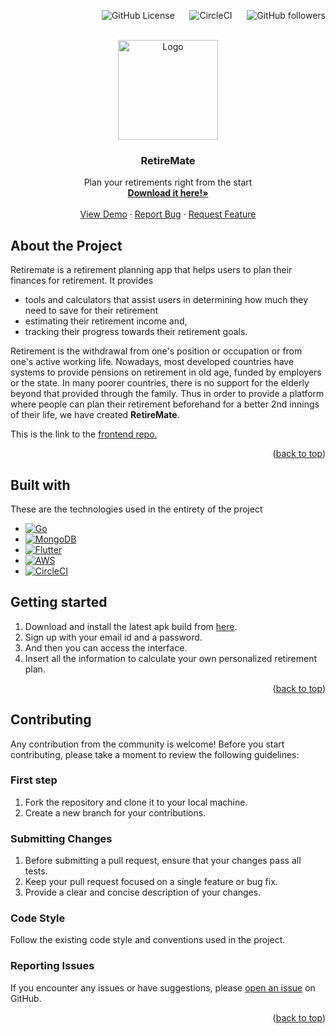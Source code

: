 <p align="right">
  <img alt="GitHub License" src="https://img.shields.io/github/license/kiyoshi-87/RetireMate-GO-backend?color=orange">
  &nbsp;&nbsp;&nbsp;&nbsp; <!-- Add non-breaking spaces for spacing -->
  <img alt="CircleCI" src="https://img.shields.io/circleci/build/github/kiyoshi-87/RetireMate-GO-backend?logo=circleci">
  &nbsp;&nbsp;&nbsp;&nbsp; <!-- Add more non-breaking spaces for spacing -->
  <img alt="GitHub followers" src="https://img.shields.io/github/followers/kiyoshi-87?style=flat&logo=github">
</p>





<!-- PROJECT LOGO -->
<br />
<div align="center">
    <img src="https://i.imgur.com/SAVkq2r.png" alt="Logo" width="160" height="160">
  </a>

  <h3 align="center">RetireMate</h3>

  <p align="center">
    Plan your retirements right from the start
    <br />
    <a href="https://github.com/kiyoshi-87/RetireMate/releases/download/v0.1.0-beta/RetireMate.apk"><strong>Download it here!»</strong></a>
    <br />
    <br />
    <a href="https://drive.google.com/drive/u/0/folders/1FaBx1dMwnYIyYk20QdMHaD8iAeeK4mDO">View Demo</a>
    ·
    <a href="https://github.com/kiyoshi-87/RetireMate-GO-backend/issues">Report Bug</a>
    ·
    <a href="https://github.com/kiyoshi-87/RetireMate-GO-backend/issues">Request Feature</a>
  </p>
</div>


## About the Project

Retiremate is a retirement planning app that helps users to plan their finances for retirement. It provides 
- tools and calculators that assist users in determining how much they need to save for their retirement
- estimating their retirement income and,
- tracking their progress towards their retirement goals.

Retirement is the withdrawal from one's position or occupation or from one's active working life. Nowadays, most developed countries have systems to provide pensions on retirement in old age, funded by employers or the state.
In many poorer countries, there is no support for the elderly beyond that provided through the family. Thus in order to provide a platform where people can plan their retirement beforehand for a better 2nd innings of their life, we have created **RetireMate**. 

<p>This is the link to the <a href="https://github.com/kiyoshi-87/RetireMate">frontend repo.</a></p>
<p align="right">(<a href="#readme-top">back to top</a>)</p>

## Built with

These are the technologies used in the entirety of the project

* [![Go](https://img.shields.io/badge/GO-blue?style=for-the-badge&logo=go&logoColor=white)](https://go.dev)
* [![MongoDB](https://img.shields.io/badge/MongoDB-yellow?style=for-the-badge&logo=mongodb&logoColor=white)](https://www.mongodb.com/)
* [![Flutter](https://img.shields.io/badge/Flutter-004080?style=for-the-badge&logo=flutter&logoColor=white)](https://flutter.dev)
* [![AWS](https://img.shields.io/badge/AWS-FF9900?logo=amazon-aws&style=for-the-badge&logoColor=232F3E)](https://aws.amazon.com/)
* [![CircleCI](https://img.shields.io/badge/CircleCI-6157A4?style=for-the-badge&logo=circleci&logoColor=white)](https://circleci.com/)


## Getting started

1. Download and install the latest apk build from [here](https://github.com/kiyoshi-87/RetireMate/releases/download/v0.1.0-beta/RetireMate.apk).
2. Sign up with your email id and a password.
3. And then you can access the interface.
4. Insert all the information to calculate your own personalized retirement plan.

<p align="right">(<a href="#readme-top">back to top</a>)</p>

## Contributing

Any contribution from the community is welcome! Before you start contributing, please take a moment to review the following guidelines:

### First step

1. Fork the repository and clone it to your local machine.
2. Create a new branch for your contributions.


### Submitting Changes

1. Before submitting a pull request, ensure that your changes pass all tests.
2. Keep your pull request focused on a single feature or bug fix.
3. Provide a clear and concise description of your changes.

### Code Style

Follow the existing code style and conventions used in the project. 


### Reporting Issues

If you encounter any issues or have suggestions, please [open an issue](https://github.com/kiyoshi-87/RetireMate-GO-backend/issues) on GitHub.
<p align="right">(<a href="#readme-top">back to top</a>)</p>




